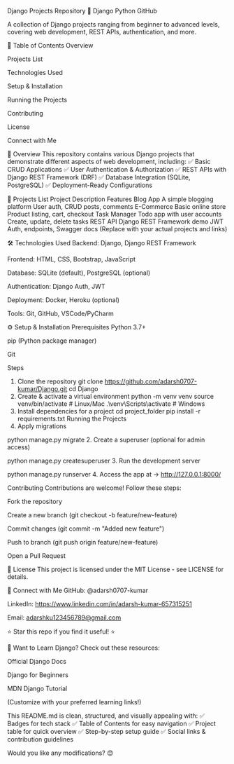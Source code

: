 Django Projects Repository 🚀
Django
Python
GitHub

A collection of Django projects ranging from beginner to advanced levels, covering web development, REST APIs, authentication, and more.

📌 Table of Contents
Overview

Projects List

Technologies Used

Setup & Installation

Running the Projects

Contributing

License

Connect with Me

📌 Overview
This repository contains various Django projects that demonstrate different aspects of web development, including:
✅ Basic CRUD Applications
✅ User Authentication & Authorization
✅ REST APIs with Django REST Framework (DRF)
✅ Database Integration (SQLite, PostgreSQL)
✅ Deployment-Ready Configurations

📌 Projects List
Project	Description	Features
Blog App	A simple blogging platform	User auth, CRUD posts, comments
E-Commerce	Basic online store	Product listing, cart, checkout
Task Manager	Todo app with user accounts	Create, update, delete tasks
REST API	Django REST Framework demo	JWT Auth, endpoints, Swagger docs
(Replace with your actual projects and links)

🛠️ Technologies Used
Backend: Django, Django REST Framework

Frontend: HTML, CSS, Bootstrap, JavaScript

Database: SQLite (default), PostgreSQL (optional)

Authentication: Django Auth, JWT

Deployment: Docker, Heroku (optional)

Tools: Git, GitHub, VSCode/PyCharm

⚙️ Setup & Installation
Prerequisites
Python 3.7+

pip (Python package manager)

Git

Steps
1. Clone the repository
    git clone https://github.com/adarsh0707-kumar/Django.git
    cd Django
2. Create & activate a virtual environment
    python -m venv venv
    source venv/bin/activate  # Linux/Mac
    .\venv\Scripts\activate  # Windows
3. Install dependencies for a project
     cd project_folder
    pip install -r requirements.txt
Running the Projects
1. Apply migrations

  python manage.py migrate
2. Create a superuser (optional for admin access)

python manage.py createsuperuser
3. Run the development server

  python manage.py runserver
4. Access the app at → http://127.0.0.1:8000/


Contributing
Contributions are welcome! Follow these steps:

Fork the repository

Create a new branch (git checkout -b feature/new-feature)

Commit changes (git commit -m "Added new feature")

Push to branch (git push origin feature/new-feature)

Open a Pull Request

📜 License
This project is licensed under the MIT License - see LICENSE for details.

📧 Connect with Me
GitHub: @adarsh0707-kumar

LinkedIn: https://www.linkedin.com/in/adarsh-kumar-657315251

Email: adarshku123456789@gmail.com

⭐ Star this repo if you find it useful! ⭐

🔹 Want to Learn Django?
Check out these resources:

Official Django Docs

Django for Beginners

MDN Django Tutorial

(Customize with your preferred learning links!)

This README.md is clean, structured, and visually appealing with:
✅ Badges for tech stack
✅ Table of Contents for easy navigation
✅ Project table for quick overview
✅ Step-by-step setup guide
✅ Social links & contribution guidelines

Would you like any modifications? 😊
